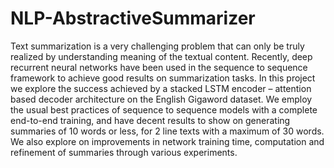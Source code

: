 # NLP-AbstractiveSummarizer
Text summarization is a very challenging problem that can only be truly realized by understanding meaning of the textual content. Recently, deep recurrent neural networks have been used in the sequence to sequence framework to achieve good results on summarization tasks. In this project we explore the success achieved by a stacked LSTM encoder – attention based decoder architecture on the English Gigaword dataset. We employ the usual best practices of sequence to sequence models with a complete end-to-end training, and have decent results to show on generating summaries of 10 words or less, for 2 line texts with a maximum of 30 words. We also explore on improvements in network training time, computation and refinement of summaries through various experiments.
